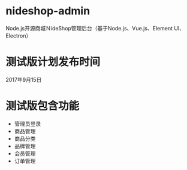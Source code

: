 # nideshop-admin
Node.js开源商城ＮideShop管理后台（基于Node.js、Vue.js、Element UI、Electron）

# 测试版计划发布时间
2017年9月15日

# 测试版包含功能
+ 管理员登录
+ 商品管理
+ 商品分类
+ 品牌管理
+ 会员管理
+ 订单管理
